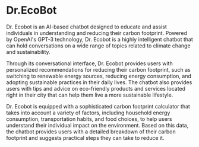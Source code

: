 # Dr.EcoBot
Dr. Ecobot is an AI-based chatbot designed to educate and assist individuals in understanding and reducing their carbon footprint. Powered by OpenAI's GPT-3 technology, Dr. Ecobot is a highly intelligent chatbot that can hold conversations on a wide range of topics related to climate change and sustainability.

Through its conversational interface, Dr. Ecobot provides users with personalized recommendations for reducing their carbon footprint, such as switching to renewable energy sources, reducing energy consumption, and adopting sustainable practices in their daily lives. The chatbot also provides users with tips and advice on eco-friendly products and services located right in their city that can help them live a more sustainable lifestyle.

Dr. Ecobot is equipped with a sophisticated carbon footprint calculator that takes into account a variety of factors, including household energy consumption, transportation habits, and food choices, to help users understand their individual impact on the environment. Based on this data, the chatbot provides users with a detailed breakdown of their carbon footprint and suggests practical steps they can take to reduce it.
